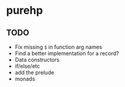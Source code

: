 # purehp

## TODO

- Fix missing `$` in function arg names
- Find a better implementation for a record?
- Data constructors
- if/else/etc
- add the prelude
- monads